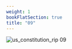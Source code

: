 ```yaml
---
weight: 1
bookFlatSection: true
title: "09"
---
```


![us_constitution_rip 09 ](../../jpg/scan0044_09.jpg)

